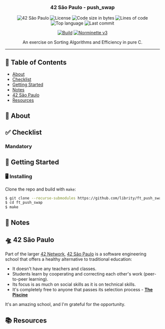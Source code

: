 <h3 align="center">42 São Paulo - push_swap</h3>

<div align="center">

![42 São Paulo](https://img.shields.io/badge/42-SP-1E2952)
![License](https://img.shields.io/github/license/librity/ft_push_swap?color=yellow)
![Code size in bytes](https://img.shields.io/github/languages/code-size/librity/ft_push_swap?color=blue)
![Lines of code](https://img.shields.io/tokei/lines/github/librity/ft_push_swap?color=blueviolet)
![Top language](https://img.shields.io/github/languages/top/librity/ft_push_swap?color=ff69b4)
![Last commit](https://img.shields.io/github/last-commit/librity/ft_push_swap?color=orange)

</div>

<div align="center">

[![Build](https://github.com/librity/ft_push_swap/actions/workflows/build.yml/badge.svg)](https://github.com/librity/ft_push_swap/actions/workflows/build.yml)
[![Norminette v3](https://github.com/librity/ft_push_swap/actions/workflows/norminette_v3.yml/badge.svg)](https://github.com/librity/ft_push_swap/actions/workflows/norminette_v3.yml)

</div>

<p align="center"> An exercise on Sorting Algorithms and Efficiency in pure C.
  <br>
</p>

---

## 📜 Table of Contents

- [About](#about)
- [Checklist](#checklist)
- [Getting Started](#getting_started)
- [Notes](#notes)
- [42 São Paulo](#ft_sp)
- [Resources](#resources)

## 🧐 About <a name = "about"></a>

## ✅ Checklist <a name = "checklist"></a>

### Mandatory

## 🏁 Getting Started <a name = "getting_started"></a>

### 🖥️ Installing

Clone the repo and build with `make`:

```bash
$ git clone --recurse-submodules https://github.com/librity/ft_push_swap.git
$ cd ft_push_swap
$ make
```

## 📝 Notes <a name = "notes"></a>

## 🛸 42 São Paulo <a name = "ft_sp"></a>

Part of the larger [42 Network](https://www.42.fr/42-network/),
[42 São Paulo](https://www.42sp.org.br/) is a software engineering school
that offers a healthy alternative to traditional education:

- It doesn't have any teachers and classes.
- Students learn by cooperating
  and correcting each other's work (peer-to-peer learning).
- Its focus is as much on social skills as it is on technical skills.
- It's completely free to anyone that passes its selection process -
  [**The Piscine**](https://42.fr/en/admissions/42-piscine/)

It's an amazing school, and I'm grateful for the opportunity.

## 📚 Resources <a name = "resources"></a>
